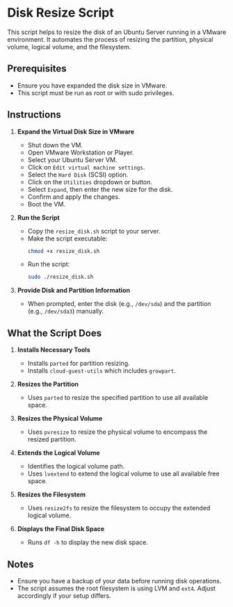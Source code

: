 # Disk Resize Script

This script helps to resize the disk of an Ubuntu Server running in a VMware environment. It automates the process of resizing the partition, physical volume, logical volume, and the filesystem.

## Prerequisites

- Ensure you have expanded the disk size in VMware.
- This script must be run as root or with sudo privileges.

## Instructions

1. **Expand the Virtual Disk Size in VMware**

   - Shut down the VM.
   - Open VMware Workstation or Player.
   - Select your Ubuntu Server VM.
   - Click on `Edit virtual machine settings`.
   - Select the `Hard Disk` (SCSI) option.
   - Click on the `Utilities` dropdown or button.
   - Select `Expand`, then enter the new size for the disk.
   - Confirm and apply the changes.
   - Boot the VM.

2. **Run the Script**

   - Copy the `resize_disk.sh` script to your server.
   - Make the script executable:
     ```bash
     chmod +x resize_disk.sh
     ```
   - Run the script:
     ```bash
     sudo ./resize_disk.sh
     ```

3. **Provide Disk and Partition Information**

   - When prompted, enter the disk (e.g., `/dev/sda`) and the partition (e.g., `/dev/sda3`) manually.

## What the Script Does

1. **Installs Necessary Tools**

   - Installs `parted` for partition resizing.
   - Installs `cloud-guest-utils` which includes `growpart`.

2. **Resizes the Partition**

   - Uses `parted` to resize the specified partition to use all available space.

3. **Resizes the Physical Volume**

   - Uses `pvresize` to resize the physical volume to encompass the resized partition.

4. **Extends the Logical Volume**

   - Identifies the logical volume path.
   - Uses `lvextend` to extend the logical volume to use all available free space.

5. **Resizes the Filesystem**

   - Uses `resize2fs` to resize the filesystem to occupy the extended logical volume.

6. **Displays the Final Disk Space**

   - Runs `df -h` to display the new disk space.

## Notes

- Ensure you have a backup of your data before running disk operations.
- The script assumes the root filesystem is using LVM and `ext4`. Adjust accordingly if your setup differs.
